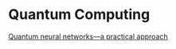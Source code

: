# Quantum Computing

[Quantum neural networks—a practical approach](https://conference.ippp.dur.ac.uk/event/929/attachments/3968/4559/piotr_gawron_quantum_neural_networks.pdf)
